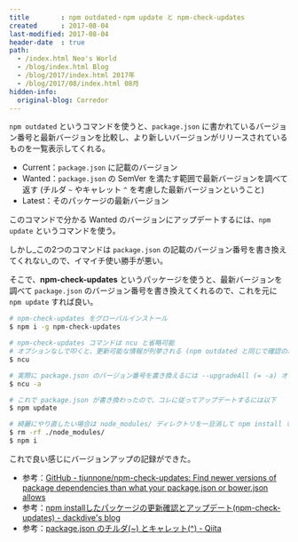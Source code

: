 ```yaml
---
title        : npm outdated・npm update と npm-check-updates
created      : 2017-08-04
last-modified: 2017-08-04
header-date  : true
path:
  - /index.html Neo's World
  - /blog/index.html Blog
  - /blog/2017/index.html 2017年
  - /blog/2017/08/index.html 08月
hidden-info:
  original-blog: Corredor
---
```


`npm outdated` というコマンドを使うと、`package.json` に書かれているバージョン番号と最新バージョンを比較し、より新しいバージョンがリリースされているものを一覧表示してくれる。

- Current：`package.json` に記載のバージョン
- Wanted：`package.json` の SemVer を満たす範囲で最新バージョンを調べて返す (チルダ `~` やキャレット `^` を考慮した最新バージョンということ)
- Latest：そのパッケージの最新バージョン

このコマンドで分かる Wanted のバージョンにアップデートするには、`npm update` というコマンドを使う。

しかし_この2つのコマンドは `package.json` の記載のバージョン番号を書き換えてくれない_ので、イマイチ使い勝手が悪い。

そこで、**npm-check-updates** というパッケージを使うと、最新バージョンを調べて `package.json` のバージョン番号を書き換えてくれるので、これを元に `npm update` すれば良い。

```bash
# npm-check-updates をグローバルインストール
$ npm i -g npm-check-updates

# npm-check-updates コマンドは ncu と省略可能
# オプションなしで叩くと、更新可能な情報が列挙される (npm outdated と同じで確認のみ)
$ ncu

# 実際に package.json のバージョン番号を書き換えるには --upgradeAll (= -a) オプションを付ける
$ ncu -a

# これで package.json が書き換わったので、コレに従ってアップデートするには以下
$ npm update

# 綺麗にやり直したい場合は node_modules/ ディレクトリを一旦消して npm install をやり直す
$ rm -rf ./node_modules/
$ npm i
```

これで良い感じにバージョンアップの記録ができた。

- 参考：[GitHub - tjunnone/npm-check-updates: Find newer versions of package dependencies than what your package.json or bower.json allows](https://github.com/tjunnone/npm-check-updates)
- 参考：[npm installしたパッケージの更新確認とアップデート(npm-check-updates) - dackdive's blog](http://dackdive.hateblo.jp/entry/2016/10/10/095800)
- 参考：[package.json のチルダ(~) とキャレット(^) - Qiita](http://qiita.com/sotarok/items/4ebd4cfedab186355867)
